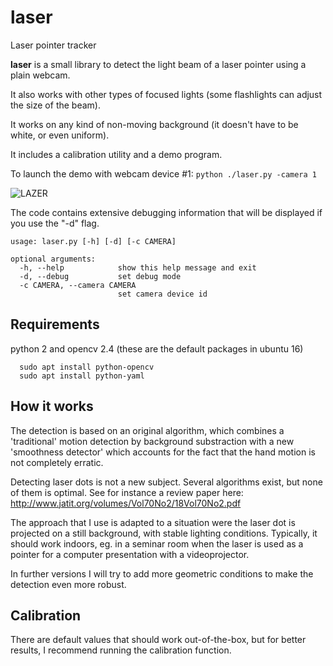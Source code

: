 # laser
Laser pointer tracker 

**laser** is a small library to detect the light beam of a laser pointer using a plain webcam.

It also works with other types of focused lights (some flashlights can adjust the size of the beam).

It works on any kind of non-moving background (it doesn't have to be white, or even uniform).

It includes a calibration utility and a demo program.

To launch the demo with webcam device #1:
```python ./laser.py -camera 1```

![LAZER](https://github.com/sanette/laser/blob/master/lazer.png) 

The code contains extensive debugging information that will be displayed if you use the "-d" flag.
```
usage: laser.py [-h] [-d] [-c CAMERA]

optional arguments:
  -h, --help            show this help message and exit
  -d, --debug           set debug mode
  -c CAMERA, --camera CAMERA
                        set camera device id
```

## Requirements

python 2 and opencv 2.4 (these are the default packages in ubuntu 16)
```
  sudo apt install python-opencv
  sudo apt install python-yaml
```
## How it works

The detection is based on an original algorithm, which combines a 'traditional' motion detection by background substraction with a new 'smoothness detector' which accounts for the fact that the hand motion is not completely erratic.

Detecting laser dots is not a new subject. Several algorithms exist, but none of them is optimal. See for instance a review paper here: http://www.jatit.org/volumes/Vol70No2/18Vol70No2.pdf

The approach that I use is adapted to a situation were the laser dot is projected on a still background, with stable lighting conditions. Typically, it should work indoors, eg. in a seminar room when the laser is used as a pointer for a computer presentation with a videoprojector.

In further versions I will try to add more geometric conditions to make the detection even more robust.

## Calibration

There are default values that should work out-of-the-box, but for better results, I recommend running the calibration function.
